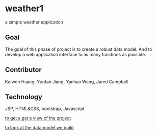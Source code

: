 # weather1
a simple weather application
## Goal
The goal of this phase of project is to create a robust data model. And to develop a web application interface to as many functions as possible. 
## Contributor
Kaiwen Huang, Yunfan Jiang, Yanhao Wang, Jared Campbell
## Technology 
JSP, HTML&CSS, bootstrap, Javascript

[to get a get a view of the project](storyboards.pdf)


[to look at the data model we build](Normalization.pdf)
